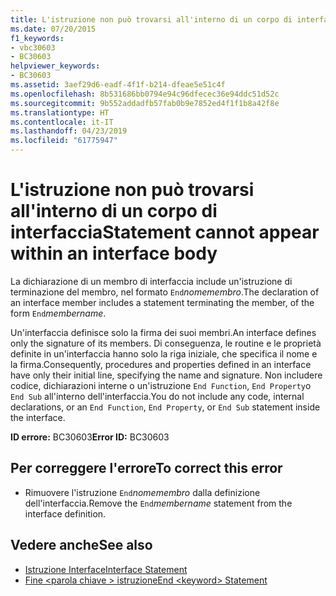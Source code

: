 ```yaml
---
title: L'istruzione non può trovarsi all'interno di un corpo di interfaccia
ms.date: 07/20/2015
f1_keywords:
- vbc30603
- BC30603
helpviewer_keywords:
- BC30603
ms.assetid: 3aef29d6-eadf-4f1f-b214-dfeae5e51c4f
ms.openlocfilehash: 8b531686bb0794e94c96dfecec36e94ddc51d52c
ms.sourcegitcommit: 9b552addadfb57fab0b9e7852ed4f1f1b8a42f8e
ms.translationtype: HT
ms.contentlocale: it-IT
ms.lasthandoff: 04/23/2019
ms.locfileid: "61775947"
---
```

# <a name="statement-cannot-appear-within-an-interface-body"></a><span data-ttu-id="c5e07-102">L'istruzione non può trovarsi all'interno di un corpo di interfaccia</span><span class="sxs-lookup"><span data-stu-id="c5e07-102">Statement cannot appear within an interface body</span></span>
<span data-ttu-id="c5e07-103">La dichiarazione di un membro di interfaccia include un'istruzione di terminazione del membro, nel formato `End`*nomemembro*.</span><span class="sxs-lookup"><span data-stu-id="c5e07-103">The declaration of an interface member includes a statement terminating the member, of the form `End`*membername*.</span></span>  
  
 <span data-ttu-id="c5e07-104">Un'interfaccia definisce solo la firma dei suoi membri.</span><span class="sxs-lookup"><span data-stu-id="c5e07-104">An interface defines only the signature of its members.</span></span> <span data-ttu-id="c5e07-105">Di conseguenza, le routine e le proprietà definite in un'interfaccia hanno solo la riga iniziale, che specifica il nome e la firma.</span><span class="sxs-lookup"><span data-stu-id="c5e07-105">Consequently, procedures and properties defined in an interface have only their initial line, specifying the name and signature.</span></span> <span data-ttu-id="c5e07-106">Non includere codice, dichiarazioni interne o un'istruzione `End Function`, `End Property`o `End Sub` all'interno dell'interfaccia.</span><span class="sxs-lookup"><span data-stu-id="c5e07-106">You do not include any code, internal declarations, or an `End Function`, `End Property`, or `End Sub` statement inside the interface.</span></span>  
  
 <span data-ttu-id="c5e07-107">**ID errore:** BC30603</span><span class="sxs-lookup"><span data-stu-id="c5e07-107">**Error ID:** BC30603</span></span>  
  
## <a name="to-correct-this-error"></a><span data-ttu-id="c5e07-108">Per correggere l'errore</span><span class="sxs-lookup"><span data-stu-id="c5e07-108">To correct this error</span></span>  
  
- <span data-ttu-id="c5e07-109">Rimuovere l'istruzione `End`*nomemembro* dalla definizione dell'interfaccia.</span><span class="sxs-lookup"><span data-stu-id="c5e07-109">Remove the `End`*membername* statement from the interface definition.</span></span>  
  
## <a name="see-also"></a><span data-ttu-id="c5e07-110">Vedere anche</span><span class="sxs-lookup"><span data-stu-id="c5e07-110">See also</span></span>

- [<span data-ttu-id="c5e07-111">Istruzione Interface</span><span class="sxs-lookup"><span data-stu-id="c5e07-111">Interface Statement</span></span>](../../visual-basic/language-reference/statements/interface-statement.md)
- [<span data-ttu-id="c5e07-112">Fine \<parola chiave > istruzione</span><span class="sxs-lookup"><span data-stu-id="c5e07-112">End \<keyword> Statement</span></span>](../../visual-basic/language-reference/statements/end-keyword-statement.md)
